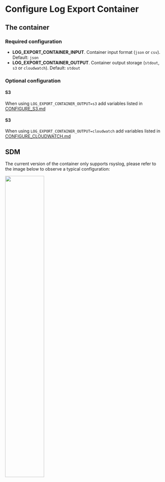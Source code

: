 # Configure Log Export Container

## The container

### Required configuration
* **LOG_EXPORT_CONTAINER_INPUT**. Container input format (`json` or `csv`). Default: `json`
* **LOG_EXPORT_CONTAINER_OUTPUT**. Container output storage (`stdout`, `s3` or `cloudwatch`). Default: `stdout`

### Optional configuration
#### S3
When using `LOG_EXPORT_CONTAINER_OUTPUT=s3` add variables listed in [CONFIGURE_S3.md](CONFIGURE_S3.md)

#### S3
When using `LOG_EXPORT_CONTAINER_OUTPUT=cloudwatch` add variables listed in [CONFIGURE_CLOUDWATCH.md](CONFIGURE_CLOUDWATCH.md)

## SDM
The current version of the container only supports rsyslog, please refer to the image below to observe a typical configuration:

<img src="https://user-images.githubusercontent.com/313803/123248041-76aab480-d4b5-11eb-8070-9da9619f02f7.png" data-canonical-src="https://user-images.githubusercontent.com/313803/123248041-76aab480-d4b5-11eb-8070-9da9619f02f7.png" width="50%" height="50%" />
